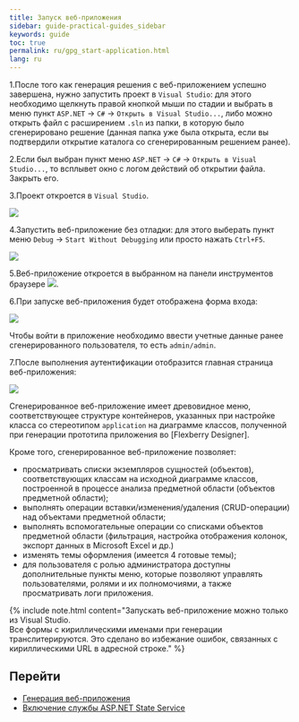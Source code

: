 ```yaml
---
title: Запуск веб-приложения
sidebar: guide-practical-guides_sidebar
keywords: guide
toc: true
permalink: ru/gpg_start-application.html
lang: ru
---
```


1.После того как генерация решения с веб-приложением успешно завершена, нужно запустить проект в `Visual Studio`: для этого необходимо щелкнуть правой кнопкой мыши по стадии и выбрать в меню пункт `ASP.NET` -> `C#` ->  `Открыть в Visual Studio...`, либо можно открыть файл с расширением `.sln` из папки, в которую было сгенерировано решение (данная папка уже была открыта, если вы подтвердили открытие каталога со сгенерированным решением ранее).

2.Если был выбран пункт меню `ASP.NET` -> `C#` ->  `Открыть в Visual Studio...`, то всплывет окно с логом действий об открытии файла. Закрыть его.

3.Проект откроется в `Visual Studio`.

 ![](/images/pages/guides/flexberry-aspnet/visual-studio.jpg) 

4.Запустить веб-приложение без отладки: для этого выберать пункт меню `Debug` -> `Start Without Debugging` или просто нажать `Ctrl+F5`.

 ![](/images/pages/guides/flexberry-aspnet/start-without-debugging.png)

5.Веб-приложение откроется в выбранном на панели инструментов браузере ![](/images/pages/guides/flexberry-aspnet/browser.png).
 
6.При запуске веб-приложения будет отображена форма входа:

![](/images/pages/guides/flexberry-aspnet/authentication-form.jpg)
 
Чтобы войти в приложение необходимо ввести учетные данные ранее сгенерированного пользователя, то есть `admin/admin`.

7.После выполнения аутентификации отобразится главная страница веб-приложения:

![](/images/pages/guides/flexberry-aspnet/application.png)
 
Сгенерированное веб-приложение имеет древовидное меню, соответствующее структуре контейнеров, указанных при настройке класса со стереотипом `application` на диаграмме классов, полученной при генерации прототипа приложения во [Flexberry Designer].

Кроме того, сгенерированное веб-приложение позволяет:

* просматривать списки экземпляров сущностей (объектов), соответствующих классам на исходной диаграмме классов, построенной в процессе анализа предметной области (объектов предметной области);
* выполнять операции вставки/изменения/удаления (CRUD-операции) над объектами предметной области;
* выполнять вспомогательные операции со списками объектов предметной области (фильтрация, настройка отображения колонок, экспорт данных в Microsoft Excel и др.)
* изменять темы оформления (имеется 4 готовые темы);
* для пользователя с ролью администратора доступны дополнительные пункты меню, которые позволяют управлять пользователями, ролями и их полномочиями, а также просматривать логи приложения.

{% include note.html content="Запускать веб-приложение можно только из Visual Studio.  
Все формы с кириллическими именами при генерации транслитерируются. Это сделано во избежание ошибок, связанных с кириллическими URL в адресной строке." %}

## Перейти

*  <i class="fa fa-arrow-left" aria-hidden="true"></i> [Генерация веб-приложения](gpg_generation-application.html)
* [Включение службы ASP.NET State Service](gpg_asp-net-state-service.html) <i class="fa fa-arrow-right" aria-hidden="true"></i> 
